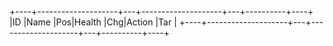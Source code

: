+----+--------------------+---+--------------------+---+----------+----+
|ID  |Name                |Pos|Health              |Chg|Action    |Tar |
+----+--------------------+---+--------------------+---+----------+----+